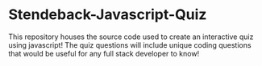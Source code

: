 # Stendeback-Javascript-Quiz
This repository houses the source code used to create an interactive quiz using javascript! The quiz questions will include unique coding questions that would be useful for any full stack developer to know!
